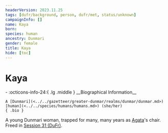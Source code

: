 ```yaml
---
headerVersion: 2023.11.25
tags: [dufr/background, person, dufr/met, status/unknown]
campaignInfo: []
name: Kaya
born:
species: human
ancestry: Dunmari
gender: female
title: Kaya
hide: [toc]
---
```


# Kaya
<div class="grid cards ext-narrow-margin ext-one-column" markdown>
- :octicons-info-24:{ .lg .middle } __Biographical Information__

    A [Dunmari](<../../gazetteer/greater-dunmar/realms/dunmar/dunmar.md>) [human](<../../species/humans/humans.md>) (she/her)  
    { .bio }

</div>


A young Dunmari woman, trapped for many, many years as [Agata](<../fey/agata.md>)'s chair. Freed in [Session 31 (DuFr)](<../../campaigns/dunmari-frontier/session-notes/session-31-dufr.md>).


